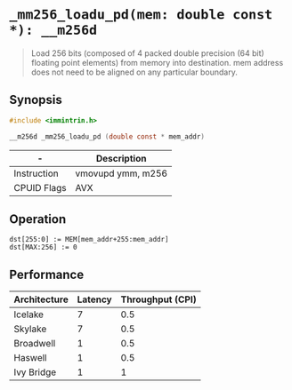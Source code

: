 `_mm256_loadu_pd(mem: double const *): __m256d`
===============================================

> Load 256 bits (composed of 4 packed double precision (64 bit) floating point elements) from memory into destination. mem address does not need to be aligned on any particular boundary.

## Synopsis

```c
#include <immintrin.h>

__m256d _mm256_loadu_pd (double const * mem_addr)
```

| -           | Description       |
| ----------- | ----------------- |
| Instruction | vmovupd ymm, m256 |
| CPUID Flags | AVX               |

## Operation

```
dst[255:0] := MEM[mem_addr+255:mem_addr]
dst[MAX:256] := 0
```

## Performance

| Architecture | Latency | Throughput (CPI) |
| ------------ | ------- | ---------------- |
| Icelake      | 7       | 0.5              |
| Skylake      | 7       | 0.5              |
| Broadwell    | 1       | 0.5              |
| Haswell      | 1       | 0.5              |
| Ivy Bridge   | 1       | 1                |
